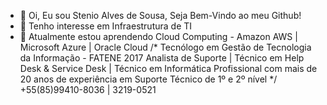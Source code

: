 - 👋 Oi, Eu sou Stenio Alves de Sousa, Seja Bem-Vindo ao meu Github!
- 👀 Tenho interesse em Infraestrutura de TI
- 🌱 Atualmente estou aprendendo Cloud Computing - Amazon AWS | Microsoft Azure | Oracle Cloud 
  /* Tecnólogo em Gestão de Tecnologia da Informação - FATENE 2017 
     Analista de Suporte | Técnico em Help Desk & Service Desk | Técnico em Informática 
     Profissional com mais de 20 anos de experiência em Suporte Técnico de 1º e 2º nível
        */ 
 +55(85)99410-8036 | 3219-0521


